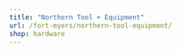 ```yaml
---
title: "Northern Tool + Equipment"
url: /fort-myers/northern-tool-equipment/
shop: hardware
---
```

